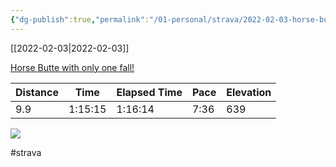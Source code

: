 ```yaml
---
{"dg-publish":true,"permalink":"/01-personal/strava/2022-02-03-horse-butte-with-only-one-fall/"}
---
```



[[2022-02-03\|2022-02-03]]

[Horse Butte with only one fall!](https://www.strava.com/activities/6627592626)

| Distance | Time    | Elapsed Time | Pace | Elevation |
| -------- | ------- | ------------ | ---- | --------- |
| 9.9      | 1:15:15 | 1:16:14      | 7:36 | 639       |



    
![](https://dgtzuqphqg23d.cloudfront.net/snLGubyjk2dTCWNodeS0IQI8o8iRqzqUniDq0jcD_-0-768x576.jpg)

    

#strava
